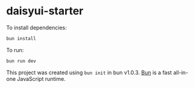 # daisyui-starter

To install dependencies:

```bash
bun install
```

To run:

```bash
bun run dev
```

This project was created using `bun init` in bun v1.0.3. [Bun](https://bun.sh) is a fast all-in-one JavaScript runtime.
